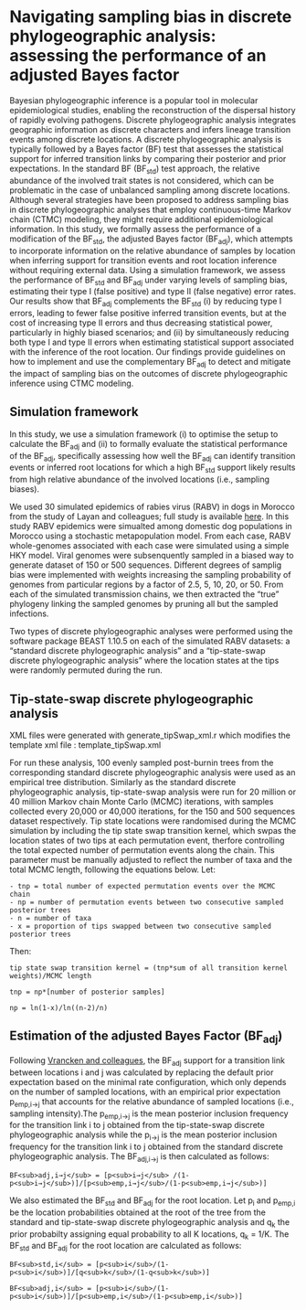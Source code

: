# Navigating sampling bias in discrete phylogeographic analysis: assessing the performance of an adjusted Bayes factor

Bayesian phylogeographic inference is a popular tool in molecular epidemiological studies, enabling the reconstruction of the dispersal history of rapidly evolving pathogens. Discrete phylogeographic analysis integrates geographic information as discrete characters and infers lineage transition events among discrete locations. A discrete phylogeographic analysis is typically followed by a Bayes factor (BF) test that assesses the statistical support for inferred transition links by comparing their posterior and prior expectations. In the standard BF (BF<sub>std</sub>) test approach, the relative abundance of the involved trait states is not considered, which can be problematic in the case of unbalanced sampling among discrete locations. Although several strategies have been proposed to address sampling bias in discrete phylogeographic analyses that employ continuous-time Markov chain (CTMC) modeling, they might require additional epidemiological information. In this study, we formally assess the performance of a modification of the BF<sub>std</sub>, the adjusted Bayes factor (BF<sub>adj</sub>), which attempts to incorporate information on the relative abundance of samples by location when inferring support for transition events and root location inference without requiring external data. Using a simulation framework, we assess the performance of BF<sub>std</sub> and BF<sub>adj</sub> under varying levels of sampling bias, estimating their type I (false positive) and type II (false negative) error rates. Our results show that BF<sub>adj</sub> complements the BF<sub>std</sub> (i) by reducing type I errors, leading to fewer false positive inferred transition events, but at the cost of increasing type II errors and thus decreasing statistical power, particularly in highly biased scenarios; and (ii) by simultaneously reducing both type I and type II errors when estimating statistical support associated with the inference of the root location. Our findings provide guidelines on how to implement and use the complementary BF<sub>adj</sub> to detect and mitigate the impact of sampling bias on the outcomes of discrete phylogeographic inference using CTMC modeling.

## Simulation framework

In this study, we use a simulation framework (i) to optimise the setup to calculate the BF<sub>adj</sub> and (ii) to formally evaluate the statistical performance of the BF<sub>adj</sub>, specifically assessing how well the BF<sub>adj</sub> can identify transition events or inferred root locations for which a high BF<sub>std</sub> support likely results from  high relative abundance of the involved locations (i.e., sampling biases). 

We used 30 simulated epidemics of rabies virus (RABV) in dogs in Morocco from the study of Layan and colleagues; full study is available [here](https://doi.org/10.1093/ve/vead010). 
In this study RABV epidemics were simualted among domestic dog populations in Morocco using a stochastic metapopulation model. From each case, RABV whole-genomes associated with each case were simulated using a simple HKY model. Viral genomes were subsenquently sampled in a biased way to generate dataset of 150 or 500 sequences. Different degrees of samplig bias were implemented with weights increasing the sampling probability of genomes from particular regions by a factor of 2.5, 5, 10, 20, or 50. From each of the simulated transmission chains, we then extracted the “true” phylogeny linking the sampled genomes by pruning all but the sampled infections. 

Two types of discrete phylogeographic analyses were performed using the software package BEAST 1.10.5 on each of the simulated RABV datasets: a “standard discrete phylogeographic analysis” and a “tip-state-swap discrete phylogeographic analysis” where the location states at the tips were randomly permuted during the run.

## Tip-state-swap discrete phylogeographic analysis

XML files were generated with generate_tipSwap_xml.r which modifies the template xml file : template_tipSwap.xml

For run these analysis, 100 evenly sampled post-burnin trees from the corresponding standard discrete phylogeographic analysis were used as an empirical tree distribution. Similarly as the standard discrete phylogeographic analysis, tip-state-swap analysis were run for 20 million or 40 million Markov chain Monte Carlo (MCMC) iterations, with samples collected every 20,000 or 40,000 iterations, for the 150 and 500 sequences dataset respectively. Tip state locations were randomised during the MCMC simulation by including the tip state swap transition kernel, which swpas the location states of two tips at each permutation event, therfore controlling the total expected number of permutation events along the chain. This parameter must be manually adjusted to reflect the number of taxa and the total MCMC length, following the equations below. Let:

    - tnp = total number of expected permutation events over the MCMC chain
    - np = number of permutation events between two consecutive sampled posterior trees
    - n = number of taxa
    - x = proportion of tips swapped between two consecutive sampled posterior trees

Then:

    tip state swap transition kernel = (tnp*sum of all transition kernel weights)/MCMC length

    tnp = np*[number of posterior samples]

    np = ln(1-x)/ln((n-2)/n)

## Estimation of the adjusted Bayes Factor (BF<sub>adj</sub>)

Following [Vrancken and colleagues](https://journals.asm.org/doi/10.1128/jvi.00683-20), the BF<sub>adj</sub> support for a transition link between locations i and j was calculated by replacing the default prior expectation based on the minimal rate configuration, which only depends on the number of sampled locations, with an empirical prior expectation p<sub>emp,i→j</sub> that accounts for the relative abundance of sampled locations (i.e., sampling intensity).The p<sub>emp,i→j</sub> is the mean posterior inclusion frequency for the transition link i to j obtained from the tip-state-swap discrete phylogeographic analysis while the p<sub>i→j</sub> is the mean posterior inclusion frequency for the transition link i to j obtained from the standard discrete phylogeographic analysis. The BF<sub>adj,i→j</sub> is then calculated as follows: 

    BF<sub>adj,i→j</sub> = [p<sub>i→j</sub> /(1-p<sub>i→j</sub>)]/[p<sub>emp,i→j</sub>/(1-p<sub>emp,i→j</sub>)]

We also estimated the BF<sub>std</sub> and BF<sub>adj</sub> for the root location. Let p<sub>i</sub> and p<sub>emp,i</sub> be the location probabilities obtained at the root of the tree from the standard and tip-state-swap discrete phylogeographic analysis and q<sub>k</sub> the prior probabilty assigning equal probability to all K locations, q<sub>k</sub> = 1/K. The BF<sub>std</sub> and BF<sub>adj</sub> for the root location are calculated as follows:

    BF<sub>std,i</sub> = [p<sub>i</sub>/(1-p<sub>i</sub>)]/[q<sub>k</sub>/(1-q<sub>k</sub>)] 
    
    BF<sub>adj,i</sub> = [p<sub>i</sub>/(1-p<sub>i</sub>)]/[p<sub>emp,i</sub>/(1-p<sub>emp,i</sub>)]





